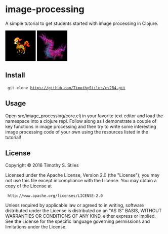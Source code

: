 # image-processing
A simple tutorial to get students started with image processing in Clojure.

![Diffed Pokemon](https://github.com/TimothyStiles/cs284/blob/master/image-processing/resources/output/poke-diff.png )
![Mutated Pokemon](https://github.com/TimothyStiles/cs284/blob/master/image-processing/resources/output/poke-mutate.png )

## Install 
<code> git clone https://github.com/TimothyStiles/cs284.git </code>

## Usage
Open src/image_processing/core.clj in your favorite text editor and load the namespace into a clojure repl.
Follow along as I demonstrate a couple of key functions in image processing and then try to write some
interesting image processing code of your own using the resources listed in the tutorial!

## License

Copyright © 2016 Timothy S. Stiles

 Licensed under the Apache License, Version 2.0 (the "License");
 you may not use this file except in compliance with the License.
 You may obtain a copy of the License at

     http://www.apache.org/licenses/LICENSE-2.0

 Unless required by applicable law or agreed to in writing, software
 distributed under the License is distributed on an "AS IS" BASIS,
 WITHOUT WARRANTIES OR CONDITIONS OF ANY KIND, either express or implied.
 See the License for the specific language governing permissions and
 limitations under the License.
